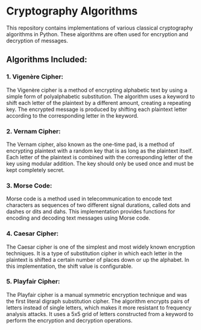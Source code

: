 # Cryptography Algorithms

This repository contains implementations of various classical cryptography algorithms in Python. These algorithms are often used for encryption and decryption of messages.

## Algorithms Included:

### 1. Vigenère Cipher:
The Vigenère cipher is a method of encrypting alphabetic text by using a simple form of polyalphabetic substitution. The algorithm uses a keyword to shift each letter of the plaintext by a different amount, creating a repeating key. The encrypted message is produced by shifting each plaintext letter according to the corresponding letter in the keyword.

### 2. Vernam Cipher:
The Vernam cipher, also known as the one-time pad, is a method of encrypting plaintext with a random key that is as long as the plaintext itself. Each letter of the plaintext is combined with the corresponding letter of the key using modular addition. The key should only be used once and must be kept completely secret.

### 3. Morse Code:
Morse code is a method used in telecommunication to encode text characters as sequences of two different signal durations, called dots and dashes or dits and dahs. This implementation provides functions for encoding and decoding text messages using Morse code.

### 4. Caesar Cipher:
The Caesar cipher is one of the simplest and most widely known encryption techniques. It is a type of substitution cipher in which each letter in the plaintext is shifted a certain number of places down or up the alphabet. In this implementation, the shift value is configurable.

### 5. Playfair Cipher:
The Playfair cipher is a manual symmetric encryption technique and was the first literal digraph substitution cipher. The algorithm encrypts pairs of letters instead of single letters, which makes it more resistant to frequency analysis attacks. It uses a 5x5 grid of letters constructed from a keyword to perform the encryption and decryption operations.

